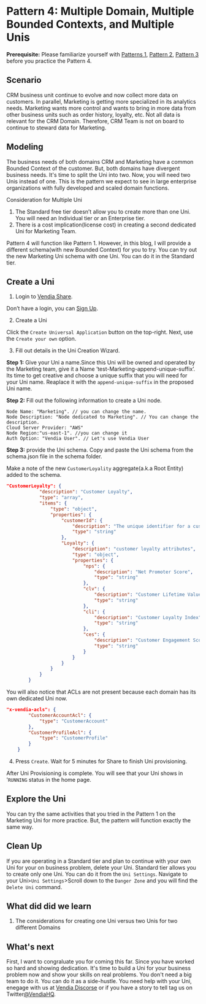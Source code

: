 # Pattern 4: Multiple Domain, Multiple Bounded Contexts, and Multiple Unis

**Prerequisite:** Please familiarize yourself with [Patterns 1](../pattern1/README.md), [Pattern 2](../pattern2/README.md), [Pattern 3](../pattern3/README.md) before you practice the Pattern 4. 


## Scenario

CRM business unit continue to evolve and now collect more data on customers. In parallel, Marketing is getting more specialized in its analytics needs. Marketing wants more control and wants to bring in more data from other business units such as order history, loyalty, etc. Not all data is relevant for the CRM Domain. Therefore, CRM Team is not on board to continue to steward data for Marketing.  


## Modeling

The business needs of both domains CRM and Marketing have a common Bounded Context of the customer. But, both domains have divergent business needs. It's time to split the Uni into two. Now, you will need two Unis instead of one. This is the pattern we expect to see in large enterprise organizations with fully developed and scaled domain functions. 

Consideration for Multiple Uni

1. The Standard free tier doesn’t allow you to create more than one Uni. You will need an Individual tier or an Enterprise tier. 
2. There is a cost implication(license cost) in creating a second dedicated Uni for Marketing Team.

Pattern 4 will function like Pattern 1. However, in this blog, I will provide a different schema(with new Bounded Context) for you to try. You can try out the new Marketing Uni schema with one Uni. You can do it in the Standard tier. 

## Create a Uni

1. Login to [Vendia Share](https://share.vendia.net/login). 

Don’t have a login, you can [Sign Up](https://share.vendia.net/). 

2. Create a Uni

Click the `Create Universal Application` button on the top-right. Next, use the `Create your own` option. 

3. Fill out details in the Uni Creation Wizard. 

**Step 1:** Give your Uni a name.Since this Uni will be owned and operated by the Marketing team, give it a Name ‘test-Marketing-append-unique-suffix’. Its time to get creative and choose a unique suffix that you will need for your Uni name. Reaplace it with the `append-unique-suffix` in the proposed Uni name.
            
**Step 2:** Fill out the following information to create a Uni node. 

```
Node Name: "Marketing". // you can change the name.
Node Description: "Node dedicated to Marketing". // You can change the description.
Cloud Server Provider: "AWS"
Node Region:"us-east-1". //you can change it
Auth Option: "Vendia User". // Let's use Vendia User
```

**Step 3:** provide the Uni schema. Copy and paste the Uni schema from the schema.json file in the schema folder.

Make a note of the new `CustomerLoyality` aggregate(a.k.a Root Entity) added to the schema.

```json
"CustomerLoyalty": {
            "description": "Customer Loyalty",
            "type": "array",
            "items": {
                "type": "object",
                "properties": {
                    "customerId": {
                        "description": "The unique identifier for a customer",
                        "type": "string"
                    },
                    "Loyalty": {
                        "description": "customer loyalty attributes",
                        "type": "object",
                        "properties": {
                            "nps": {
                                "description": "Net Promoter Score",
                                "type": "string"
                            },
                            "clv": {
                                "description": "Customer Lifetime Value",
                                "type": "string"
                            },
                            "cli": {
                                "description": "Customer Loyalty Index",
                                "type": "string"
                            },
                            "ces": {
                                "description": "Customer Engagement Score",
                                "type": "string"
                            }
                        }
                    }
                }
            }
        }
```


You will also notice that ACLs are not present because each domain has its own dedicated Uni now. 


```json
"x-vendia-acls": {
        "CustomerAccountAcl": {
            "type": "CustomerAccount"
        },
        "CustomerProfileAcl": {
            "type": "CustomerProfile"
        }
    }
```


4. Press `Create`. Wait for 5 minutes for Share to finish Uni provisioning.

After Uni Provisioning is complete. You will see that your Uni shows in '`RUNNING` status in the home page. 


## Explore the Uni

You can try the same activities that you tried in the Pattern 1 on the Marketing Uni for more practice. But, the pattern will function exactly the same way. 
            
## Clean Up
If you are operating in a Standard tier and plan to continue with your own Uni for your on business problem, delete your Uni. Standard tier allows you to create only one Uni. You can do it from the `Uni Settings`. Navigate to your Uni>`Uni Settings`>Scroll down to the `Danger Zone` and you will find the `Delete Uni` command.

## What did did we learn

1. The considerations for creating one Uni versus two Unis for two different Domains
            
## What's next
First, I want to congraluate you for coming this far. Since you have worked so hard and showing dedication. It's time to build a Uni for your business problem now and show your skills on real problems. You don't need a big team to do it. You can do it as a side-hustle. You need help with your Uni, enegage with us at [Vendia Discorse](https://community.vendia.net/c/resources/8) or if you have a story to tell tag us on Twitter[@VendiaHQ]( https://twitter.com/VendiaHQ).
